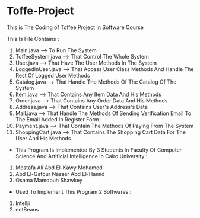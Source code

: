 # Toffe-Project
This is The Coding of Toffee Project In Software Course

This Is File Contains :
1. Main.java --> To Run The System
2. ToffeeSystem.java --> That Control The Whole System
3. User.java --> That Have The User Methods In The System
4. LoggedInUser.java --> That Access User Class Methods And Handle The Rest Of Logged User Methods
5. Catalog.java --> That Handle The Methods Of The Catalog Of The System
6. Item.java --> That Contains Any Item Data And His Methods
7. Order.java --> That Contains Any Order Data And His Methods
8. Address.java --> That Contains User's Address's Data
9. Mail.java --> That Handle The Methods Of Sending Verification Email To The Email Added In Register Form
10. Payment.java --> That Contain The Methods Of Paying From The System
11. ShoppingCart.java --> That Contains The Shopping Cart Data For The User And His Methods


- This Program Is Implemented By 3 Students In Faculty Of Computer Science And Artificial Intelligence In Cairo University : 
1. Mostafa Ali Abd El-Kawy Mohamed
2. Abd El-Gafour Nasser Abd El-Hamid
3. Osama Mamdouh Shawkey

- Used To Implement This Program 2 Softwares : 
1. Intellji 
2. netBeans
